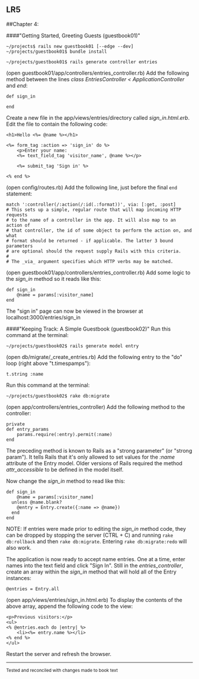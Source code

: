 ## LR5

##Chapter 4:

####"Getting Started, Greeting Guests (guestbook01)"

	~/projects$ rails new guestbook01 [--edge --dev]
	~/projects/guestbook01$ bundle install
	
	~/projects/guestbook01$ rails generate controller entries	

(open guestbook01/app/controllers/entries_controller.rb) Add the following method between the lines *class EntriesController < ApplicationController* and *end*:

	def sign_in

	end

Create a new file in the app/views/entries/directory called _sign_in.html.erb_. Edit the file to contain the following code:

	<h1>Hello <%= @name %></h1>
	
	<%= form_tag :action => 'sign_in' do %>
		<p>Enter your name:
		<%= text_field_tag 'visitor_name', @name %></p>

		<%= submit_tag 'Sign in' %>

	<% end %>

(open config/routes.rb)
Add the following line, just before the final `end` statement:

	match ':controller(/:action(/:id(.:format))', via: [:get, :post]
	# This sets up a simple, regular route that will map incoming HTTP requests
	# to the name of a controller in the app. It will also map to an action of
	# that controller, the id of some object to perform the action on, and what 
	# format should be returned - if applicable. The latter 3 bound parameters
	# are optional should the request supply Rails with this criteria.
	#
	# The _via_ argument specifies which HTTP verbs may be matched.

(open guestbook01/app/controllers/entries_controller.rb)
 Add some logic to the *sign_in* method so it reads like this:

	def sign_in
		@name = params[:visitor_name]
	end

The "sign in" page can now be viewed in the browser at localhost:3000/entries/sign_in

####"Keeping Track: A Simple Guestbook (guestbook02)"
Run this command at the terminal:

	~/projects/guestbook02$ rails generate model entry

(open db/migrate/<timestamp>_create_entries.rb)
Add the following entry to the "do" loop (right above "t.timespamps"):

	t.string :name

Run this command at the terminal:

	~/projects/guestbook02$ rake db:migrate

(open app/controllers/entries_controller)
Add the following method to the controller:

	private
	def entry_params
		params.require(:entry).permit(:name)
	end

The preceding method is known to Rails as a "strong parameter" (or "strong param"). It tells Rails that it's only allowed to set values for the *:name* attribute of the Entry model. Older versions of Rails required the method *attr_accessible* to be defined in the model itself.
	
Now change the *sign_in* method to read like this:

	def sign_in
		@name = params[:visitor_name]
	  unless @name.blank?
		@entry = Entry.create({:name => @name})
	  end
	end

NOTE: If entries were made prior to editing the *sign_in* method code, they can be dropped by stopping the server (CTRL + C) and running `rake db:rollback` and then `rake db:migrate`. Entering `rake db:migrate:redo` will also work.

The application is now ready to accept name entries. One at a time, enter names into the text field and click "Sign In".
Still in the *entries_controller*, create an array within the *sign_in* method that will hold all of the Entry instances:

	@entries = Entry.all

(open app/views/entries/sign_in.html.erb)
To display the contents of the above array, append the following code to the view:

	<p>Previous visitors:</p>
	<ul>
	<% @entries.each do |entry| %>
		<li><%= entry.name %></li>
	<% end %>
	</ul>

Restart the server and refresh the browser.

***
<sup>Tested and reconciled with changes made to book text</sup>
